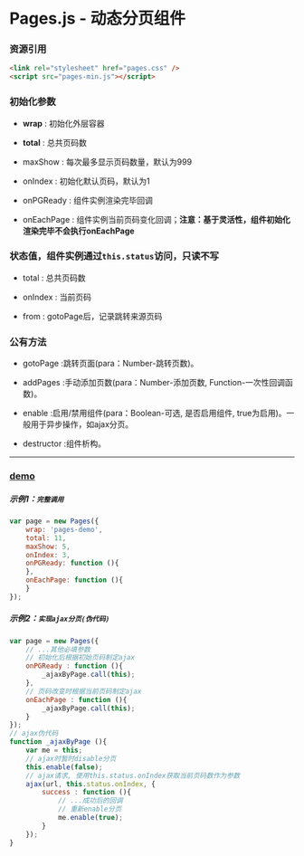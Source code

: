 # Pages.js - 动态分页组件

### 资源引用

``` html
<link rel="stylesheet" href="pages.css" />
<script src="pages-min.js"></script>
```

### 初始化参数

- **wrap** : 初始化外层容器

- **total** : 总共页码数

- maxShow : 每次最多显示页码数量，默认为999

- onIndex : 初始化默认页码，默认为1

- onPGReady : 组件实例渲染完毕回调

- onEachPage : 组件实例当前页码变化回调；**注意：基于灵活性，组件初始化渲染完毕不会执行onEachPage**

### 状态值，组件实例通过```this.status```访问，只读不写

- total : 总共页码数

- onIndex : 当前页码

- from : gotoPage后，记录跳转来源页码

### 公有方法

- gotoPage :跳转页面(para：Number-跳转页数)。

- addPages :手动添加页数(para：Number-添加页数, Function-一次性回调函数)。

- enable :启用/禁用组件(para：Boolean-可选, 是否启用组件, true为启用)。一般用于异步操作，如ajax分页。

- destructor :组件析构。

------------

### [demo](/../index.html)

##### 示例1：```完整调用```

``` javascript
var page = new Pages({
    wrap: 'pages-demo',
    total: 11,
    maxShow: 5,
    onIndex: 3,
    onPGReady: function (){
    },
    onEachPage: function (){
    }
});
```

##### 示例2：```实现ajax分页(伪代码)```

``` javascript
var page = new Pages({
    // ...其他必填参数
    // 初始化后根据初始页码制定ajax
    onPGReady : function (){
        _ajaxByPage.call(this);
    },
    // 页码改变时根据当前页码制定ajax
    onEachPage : function (){
        _ajaxByPage.call(this);
    }
});
// ajax伪代码
function _ajaxByPage (){
    var me = this;
    // ajax时暂时disable分页
    this.enable(false);
    // ajax请求, 使用this.status.onIndex获取当前页码数作为参数
    ajax(url, this.status.onIndex, {
        success : function (){
            // ...成功后的回调
            // 重新enable分页
            me.enable(true);
        }
    });
}
```